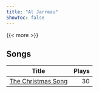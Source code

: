 ```yaml
---
title: "Al Jarreau"
ShowToc: false
---
```


{{< more >}}

## Songs
Title | Plays 
----- | -----: 
[The Christmas Song](/songs/the-christmas-song) | 30

